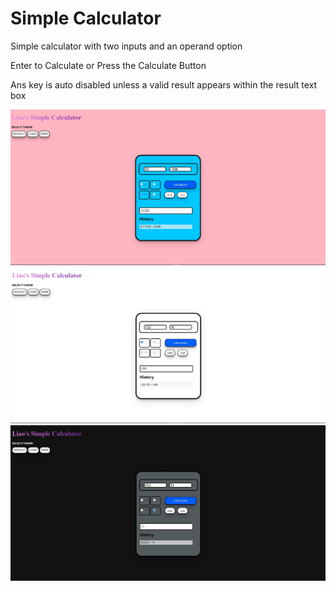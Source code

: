 # Simple Calculator

Simple calculator with two inputs and an operand option

Enter to Calculate or Press the Calculate Button

Ans key is auto disabled unless a valid result appears within the result text box

![Default Theme](calculator-images/default.JPG)
![Light Theme](calculator-images/light.JPG)
![Dark Theme](calculator-images/dark.JPG)
